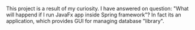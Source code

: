 This project is a result of my curiosity. I have answered on question: "What will happend if I run JavaFx app inside Spring framework"?
In fact its an application, which provides GUI for managing database "library".
